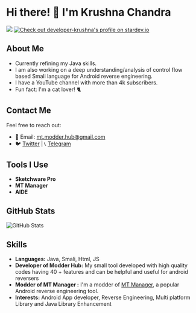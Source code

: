# Hi there! 👋 I'm Krushna Chandra
![](https://komarev.com/ghpvc/?username=developer-krushna&color=green)
<a href="https://stardev.io/developers/developer-krushna"><img alt="Check out developer-krushna&apos;s profile on stardev.io" src="https://stardev.io/developers/developer-krushna/badge/languages/global.svg" /></a>
## About Me

- Currently refining my Java skills.
- I am also working on a deep understanding/analysis of control flow based Smali language for Android reverse engineering.
- I have a YouTube channel with more than 4k subscribers.
- Fun fact: I'm a cat lover! 🐈

## Contact Me

Feel free to reach out:

- 📧 Email: [mt.modder.hub@gmail.com](mailto:mt.modder.hub@gmail.com)
- 🐦 [Twitter](https://twitter.com/KrushnaMaharna) | 📞 [Telegram](https://t.me/Modder_Hub)

## Tools I Use

- **Sketchware Pro**
- **MT Manager**
- **AIDE**

## GitHub Stats

![GitHub Stats](https://github-readme-stats.vercel.app/api?username=developer-krushna&show_icons=true&count_private=true&theme=dark)

## Skills

- **Languages:** Java, Smali, Html, JS
- **Developer of Modder Hub:** My small tool developed with high quality codes having 40 + features and can be helpful and useful for android reversers
- **Modder of MT Manager :**  I'm a modder of [MT Manager](https://t.me/Modder_Hub/844), a popular Android reverse engineering tool.
- **Interests:** Android App developer, Reverse Engineering, Multi platform Library and Java Library Enhancement
